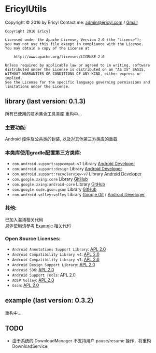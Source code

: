 # EricylUtils

Copyright © 2016 by Ericyl
Contact me: [admin@ericyl.com](mailto:admin@ericyl.com) / [Gmail](mailto:ericyl.studio@gmail.com)

```
Copyright 2016 Ericyl

Licensed under the Apache License, Version 2.0 (the "License");
you may not use this file except in compliance with the License.
You may obtain a copy of the License at

    http://www.apache.org/licenses/LICENSE-2.0

Unless required by applicable law or agreed to in writing, software
distributed under the License is distributed on an "AS IS" BASIS,
WITHOUT WARRANTIES OR CONDITIONS OF ANY KIND, either express or implied.
See the License for the specific language governing permissions and
limitations under the License.
```

## library (last version: 0.1.3)
所有已使用的技术集合工具类库
重构中...

### 主要功能:
Android 控件及公共类的封装, 以及对其他第三方类库的重载

### 本类库使用gradle配置第三方类库:
* `com.android.support:appcompat-v7` Library [Android Developer](https://developer.android.com/topic/libraries/support-library/features.html#v7)
* `com.android.support:design` Library [Android Developer](https://developer.android.com/topic/libraries/support-library/features.html#design)
* `com.android.support:recyclerview-v7` Library [Android Developer](https://developer.android.com/topic/libraries/support-library/features.html#v7)
* `com.google.zxing:core` Library [GitHub](https://github.com/zxing/zxing)
* `com.google.zxing:android-core` Library [GitHub](https://github.com/zxing/zxing)
* `com.google.code.gson:gson` Library [GitHub](https://github.com/google/gson)
* `com.android.volley:volley` Library [Google Git](https://android.googlesource.com/platform/frameworks/volley) / [Android Developer](https://developer.android.com/training/volley/index.html)

### 其他:
已加入混淆相关代码  
具体使用请参考 [Example](#Example) 相关代码

### Open Source Licenses:
* `Android Annotations Support Library`: [APL 2.0](https://source.android.com/source/licenses.html#android-open-source-project-license)
* `Android Compatibility Library v4`: [APL 2.0](https://source.android.com/source/licenses.html#android-open-source-project-license)
* `Android Compatibility Library v7`: [APL 2.0](https://source.android.com/source/licenses.html#android-open-source-project-license)
* `Android Design Support Library`: [APL 2.0](https://source.android.com/source/licenses.html#android-open-source-project-license)
* `Android SDK`: [APL 2.0](https://source.android.com/source/licenses.html#android-open-source-project-license)
* `Android Support Tools`: [APL 2.0](https://source.android.com/source/licenses.html#android-open-source-project-license)
* `AOSP Volley`: [APL 2.0](https://source.android.com/source/licenses.html#android-open-source-project-license)
* `Gson`: [APL 2.0](https://raw.githubusercontent.com/google/gson/master/LICENSE)

## example (last version: 0.3.2)
重构中...


## TODO
* 由于系统的 DownloadManager 不支持用户 pause/resume 操作，将重构 DownloadService